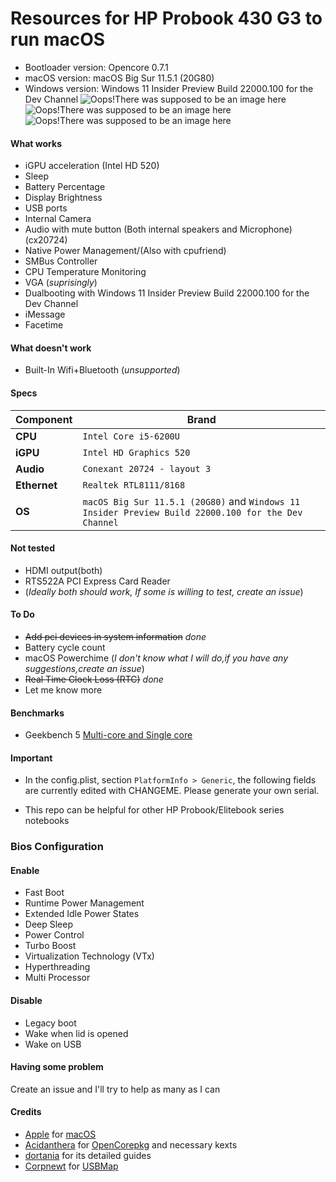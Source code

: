 Resources for HP Probook 430 G3 to run macOS
============================================

- Bootloader version: Opencore 0.7.1
- macOS version: macOS Big Sur 11.5.1 (20G80)
- Windows version: Windows 11 Insider Preview Build 22000.100 for the Dev Channel
![Oops!There was supposed to be an image here](https://user-images.githubusercontent.com/84245065/127441253-b56c7695-999c-433b-a5e7-f42718660080.png)
![Oops!There was supposed to be an image here](https://user-images.githubusercontent.com/84245065/127442252-f3d46091-7b33-4e3c-ae9f-99cd9d630a12.png)
![Oops!There was supposed to be an image here](https://i.imgur.com/EAKVfPD.png)

#### What works
- iGPU acceleration (Intel HD 520)
- Sleep
- Battery Percentage
- Display Brightness
- USB ports
- Internal Camera
- Audio with mute button (Both internal speakers and Microphone) (cx20724)
- Native Power Management/(Also with cpufriend)
- SMBus Controller
- CPU Temperature Monitoring
- VGA (*suprisingly*)
- Dualbooting with Windows 11 Insider Preview Build 22000.100 for the Dev Channel
- iMessage
- Facetime

#### What doesn't work
- Built-In Wifi+Bluetooth (*unsupported*)

#### Specs

| Component      | Brand                                                            |
|----------------|------------------------------------------------------------------|
| **CPU**        | `Intel Core i5-6200U ` |   
| **iGPU**       | `Intel HD Graphics 520 `                                         |
| **Audio**      | `Conexant 20724 - layout 3`                                      |
| **Ethernet**   | `Realtek RTL8111/8168`                                           |
| **OS**         | `macOS Big Sur 11.5.1 (20G80)` and `Windows 11 Insider Preview Build 22000.100 for the Dev Channel`|

#### Not tested
- HDMI output(both)
- RTS522A PCI Express Card Reader
- (*Ideally both should work, If some is willing to test, create an issue*)

#### To Do
- ~~Add pci devices in system information~~  *done*
- Battery cycle count
- macOS Powerchime (*I don't know what I will do,if you have any suggestions,create an issue*)
- ~~Real Time Clock Loss (RTC)~~ *done*
- Let me know more

#### Benchmarks
- Geekbench 5 [Multi-core and Single core](https://browser.geekbench.com/v5/cpu/8013906)

#### Important
- In the config.plist, section `PlatformInfo > Generic`, the following fields are currently edited with CHANGEME. Please generate your own serial. 

- This repo can be helpful for other HP Probook/Elitebook series notebooks
 
### Bios Configuration


#### Enable

- Fast Boot
- Runtime Power Management
- Extended Idle Power States
- Deep Sleep
- Power Control
- Turbo Boost
- Virtualization Technology (VTx)
- Hyperthreading
- Multi Processor

 #### Disable
 
- Legacy boot
- Wake when lid is opened
- Wake on USB

#### Having some problem
Create an issue and I'll try to help as many as I can

#### Credits
- [Apple](https://apple.com) for [macOS](https://www.apple.com/macos/big-sur/)
- [Acidanthera](https://github.com/Acidanthera) for [OpenCorepkg](https://github.com/acidanthera/OpenCorePkg) and necessary kexts
- [dortania](https://github.com/dortania) for its detailed guides
- [Corpnewt](https://github.com/CorpNewt) for [USBMap](https://github.com/corpnewt/USBMap)
